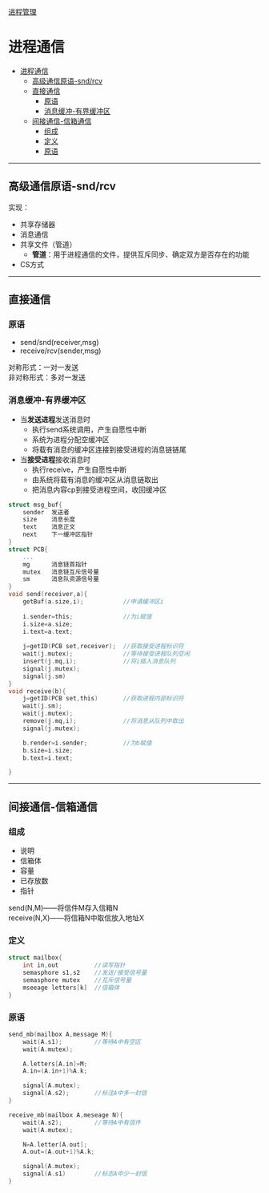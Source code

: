 [进程管理](../操作系统原理.md)
# 进程通信
<!-- TOC -->

- [进程通信](#进程通信)
  - [高级通信原语-snd/rcv](#高级通信原语-sndrcv)
  - [直接通信](#直接通信)
    - [原语](#原语)
    - [消息缓冲-有界缓冲区](#消息缓冲-有界缓冲区)
  - [间接通信-信箱通信](#间接通信-信箱通信)
    - [组成](#组成)
    - [定义](#定义)
    - [原语](#原语-1)

<!-- /TOC -->
---
## 高级通信原语-snd/rcv
实现：
* 共享存储器
* 消息通信
* 共享文件（管道）
  * **管道**：用于进程通信的文件，提供互斥同步、确定双方是否存在的功能
* CS方式

---
## 直接通信
### 原语
* send/snd(receiver,msg)
* receive/rcv(sender,msg)

对称形式：一对一发送  
非对称形式：多对一发送

### 消息缓冲-有界缓冲区
* 当**发送进程**发送消息时
  * 执行send系统调用，产生自愿性中断
  * 系统为进程分配空缓冲区
  * 将载有消息的缓冲区连接到接受进程的消息链链尾
* 当**接受进程**接收消息时
  * 执行receive，产生自愿性中断
  * 由系统将载有消息的缓冲区从消息链取出
  * 把消息内容cp到接受进程空间，收回缓冲区
  
```c
struct msg_buf{
    sender  发送者
    size    消息长度
    text    消息正文
    next    下一缓冲区指针
}
struct PCB{
    ...
    mg      消息链首指针
    mutex   消息链互斥信号量
    sm      消息队资源信号量
}
void send(receiver,a){
    getBuf(a.size,i);           //申请缓冲区i
    
    i.sender=this;              //为i赋值
    i.size=a.size;
    i.text=a.text;
    
    j=getID(PCB set,receiver);  //获取接受进程标识符
    wait(j.mutex);              //等待接受进程队列空闲
    insert(j.mq,i);             //将i插入消息队列
    signal(j.mutex);
    signal(j.sm)
}
void receive(b){
    j=getID(PCB set,this)       //获取进程内部标识符
    wait(j.sm);
    wait(j.mutex);
    remove(j.mq,i);             //将消息从队列中取出
    signal(j.mutex);

    b.render=i.sender;          //为b赋值
    b.size=i.size;
    b.text=i.text;

}
```

---
## 间接通信-信箱通信
### 组成
* 说明
* 信箱体
* 容量
* 已存放数
* 指针

send(N,M)——将信件M存入信箱N  
receive(N,X)——将信箱N中取信放入地址X

### 定义
```c
struct mailbox{
    int in,out          //读写指针
    semasphore s1,s2    //发送/接受信号量
    semasphore mutex    //互斥信号量
    mseeage letters[k]  //信箱体
}
```

### 原语
```c
send_mb(mailbox A,message M){
    wait(A.s1);         //等待A中有空区
    wait(A.mutex);

    A.letters[A.in]=M;
    A.in=(A.in+1)%A.k;

    signal(A.mutex);
    signal(A.s2);       //标注A中多一封信
}

receive_mb(mailbox A,meseage N){
    wait(A.s2);         //等待A中有信件
    wait(A.mutex);

    N=A.letter[A.out];
    A.out=(A.out+1)%A.k;

    signal(A.mutex);
    signal(A.s1)        //标志A中少一封信
}
```
